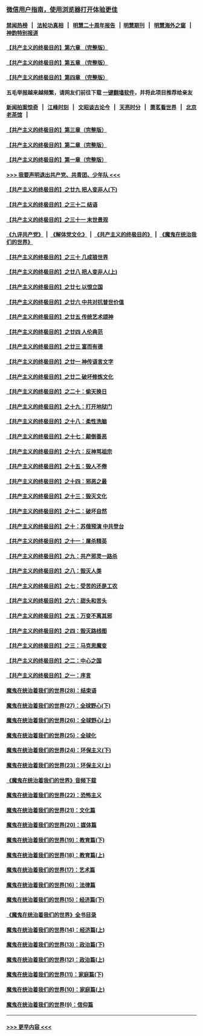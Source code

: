 ### [微信用户指南，使用浏览器打开体验更佳](https://github.com/gfw-breaker/banned-news1/blob/master/indexes/wechat-guide.md?t=0)
#### [禁闻热榜](热点新闻.md?t=0)  &nbsp;&nbsp;|&nbsp;&nbsp; [法轮功真相](https://github.com/gfw-breaker/truth/blob/master/README.md?t=0) &nbsp;&nbsp;|&nbsp;&nbsp; [明慧二十周年报告](https://github.com/gfw-breaker/mh-reports/blob/master/README.md?t=0) &nbsp;&nbsp;|&nbsp;&nbsp;[明慧期刊](https://github.com/gfw-breaker/mh-qikan) &nbsp;&nbsp;|&nbsp;&nbsp; [明慧海外之窗](https://github.com/gfw-breaker/mh-news/blob/master/README.md?t=0) &nbsp;&nbsp;|&nbsp;&nbsp; [神韵特别报道](https://github.com/gfw-breaker/mh-news/blob/master/shenyun.md?t=0)
#### [【共产主义的终极目的】第六章 （完整版）](../pages/nsc422/n11428913.md?t=02032311) 
#### [【共产主义的终极目的】第五章 （完整版）](../pages/nsc422/n11428912.md?t=02032311) 
#### [【共产主义的终极目的】第四章 （完整版）](../pages/nsc422/n11428907.md?t=02032311) 
#### 五毛举报越来越频繁，请网友们前往下载 [一键翻墙软件](https://github.com/gfw-breaker/ssr-accounts)，并将此项目推荐给亲友
#### [新闻拍案惊奇](https://github.com/gfw-breaker/banned-news1/blob/master/pages/link4.md) &nbsp;&nbsp;|&nbsp;&nbsp; [江峰时刻](https://github.com/gfw-breaker/banned-news1/blob/master/pages/link4.md) &nbsp;&nbsp;|&nbsp;&nbsp; [文昭谈古论今](https://github.com/gfw-breaker/banned-news1/blob/master/pages/link4.md) &nbsp;&nbsp;|&nbsp;&nbsp; [天亮时分](https://github.com/gfw-breaker/banned-news1/blob/master/pages/link4.md) &nbsp;&nbsp;|&nbsp;&nbsp; [萧茗看世界](https://github.com/gfw-breaker/banned-news1/blob/master/pages/link4.md) &nbsp;&nbsp;|&nbsp;&nbsp; [北京老茶馆](https://github.com/gfw-breaker/banned-news1/blob/master/pages/link4.md) &nbsp;&nbsp;|&nbsp;&nbsp; 
#### [【共产主义的终极目的】第三章（完整版）](../pages/nsc422/n11428848.md?t=02032311) 
#### [【共产主义的终极目的】第二章（完整版）](../pages/nsc422/n11428831.md?t=02032311) 
#### [【共产主义的终极目的】第一章（完整版）](../pages/nsc422/n11417651.md?t=02032311) 
#### [>>> 我要声明退出共产党、共青团、少年队 <<<](https://github.com/begood0513/goodnews/blob/master/quit/letter.md) 
#### [【共产主义的终极目的】之廿九 把人变非人(下)](../pages/nsc422/n11344140.md?t=02032311) 
#### [【共产主义的终极目的】之三十二 结语](../pages/nsc422/n11360535.md?t=02032311) 
#### [【共产主义的终极目的】之三十一 末世景观](../pages/nsc422/n11351129.md?t=02032311) 
#### [《九评共产党》](https://github.com/begood0513/9ping.md/blob/master/README.md) &nbsp;|&nbsp; [《解体党文化》](../../../../jtdwh.md/blob/master/README.md)  &nbsp;|&nbsp; [《共产主义的终极目的》](../../../../gczydzjmd.md/blob/master/README.md) &nbsp;|&nbsp; [《魔鬼在统治我们的世界》](../../../../mgztzwmdsj.md/blob/master/README.md) 
#### [【共产主义的终极目的】之三十 几成狼世界](../pages/nsc422/n11348280.md?t=02032311) 
#### [【共产主义的终极目的】之廿八 把人变非人(上)](../pages/nsc422/n11340492.md?t=02032311) 
#### [【共产主义的终极目的】之廿七 以恨立国](../pages/nsc422/n11336944.md?t=02032311) 
#### [【共产主义的终极目的】之廿六 中共对抗普世价值](../pages/nsc422/n11324785.md?t=02032311) 
#### [【共产主义的终极目的】之廿五 传统艺术颂神](../pages/nsc422/n11296396.md?t=02032311) 
#### [【共产主义的终极目的】之廿四 人伦典范](../pages/nsc422/n11296397.md?t=02032311) 
#### [【共产主义的终极目的】之廿三 富而有德](../pages/nsc422/n11283598.md?t=02032311) 
#### [【共产主义的终极目的】之廿一 神传语言文字](../pages/nsc422/n11263265.md?t=02032311) 
#### [【共产主义的终极目的】之廿二 破坏修炼文化](../pages/nsc422/n11245728.md?t=02032311) 
#### [【共产主义的终极目的】之二十：偷天换日](../pages/nsc422/n11238846.md?t=02032311) 
#### [【共产主义的终极目的】之十九：打开地狱门](../pages/nsc422/n11206376.md?t=02032311) 
#### [【共产主义的终极目的】之十八：柔性洗脑](../pages/nsc422/n11199994.md?t=02032311) 
#### [【共产主义的终极目的】之十七：颠倒善恶](../pages/nsc422/n11179782.md?t=02032311) 
#### [【共产主义的终极目的】之十六：反神骂祖宗](../pages/nsc422/n11166798.md?t=02032311) 
#### [【共产主义的终极目的】之十五：毁人不倦](../pages/nsc422/n11166792.md?t=02032311) 
#### [【共产主义的终极目的】之十四：邪恶之最](../pages/nsc422/n11150249.md?t=02032311) 
#### [【共产主义的终极目的】之十三：毁灭文化](../pages/nsc422/n11135227.md?t=02032311) 
#### [【共产主义的终极目的】之十二：破坏自然](../pages/nsc422/n11135214.md?t=02032311) 
#### [【共产主义的终极目的】之十：苏俄预演 中共登台](../pages/nsc422/n11118424.md?t=02032311) 
#### [【共产主义的终极目的】之十一：屠杀精英](../pages/nsc422/n11118442.md?t=02032311) 
#### [【共产主义的终极目的】之九：共产邪灵一路杀](../pages/nsc422/n11114139.md?t=02032311) 
#### [【共产主义的终极目的】之八：毁灭人类](../pages/nsc422/n11108503.md?t=02032311) 
#### [【共产主义的终极目的】之七：受苦的还是工农](../pages/nsc422/n11101809.md?t=02032311) 
#### [【共产主义的终极目的】之六：甜头和苦头](../pages/nsc422/n11096971.md?t=02032311) 
#### [【共产主义的终极目的】之五：万变不离其邪](../pages/nsc422/n11091285.md?t=02032311) 
#### [【共产主义的终极目的】之四：毁灭路线图](../pages/nsc422/n11086284.md?t=02032311) 
#### [【共产主义的终极目的】之三：马克思魔变](../pages/nsc422/n11061941.md?t=02032311) 
#### [【共产主义的终极目的】之二：中心之国](../pages/nsc422/n11047728.md?t=02032311) 
#### [【共产主义的终极目的】之一：序言](../pages/nsc422/n11086077.md?t=02032311) 
#### [魔鬼在统治着我们的世界(28)：结束语](../pages/nsc422/n10936246.md?t=02032311) 
#### [魔鬼在统治着我们的世界(27)：全球野心(下)](../pages/nsc422/n10928319.md?t=02032311) 
#### [魔鬼在统治着我们的世界(26)：全球野心(上)](../pages/nsc422/n10900318.md?t=02032311) 
#### [魔鬼在统治着我们的世界(25)：全球化](../pages/nsc422/n10788205.md?t=02032311) 
#### [魔鬼在统治着我们的世界(24)：环保主义(下)](../pages/nsc422/n10695307.md?t=02032311) 
#### [魔鬼在统治着我们的世界(23)：环保主义(上)](../pages/nsc422/n10688613.md?t=02032311) 
#### [《魔鬼在统治着我们的世界》音频下载](../pages/nsc422/n10635553.md?t=02032311) 
#### [魔鬼在统治着我们的世界(22)：恐怖主义](../pages/nsc422/n10614727.md?t=02032311) 
#### [魔鬼在统治着我们的世界(21)：文化篇](../pages/nsc422/n10597706.md?t=02032311) 
#### [魔鬼在统治着我们的世界(20)：媒体篇](../pages/nsc422/n10586579.md?t=02032311) 
#### [魔鬼在统治着我们的世界(19)：教育篇(下)](../pages/nsc422/n10564808.md?t=02032311) 
#### [魔鬼在统治着我们的世界(18)：教育篇(上)](../pages/nsc422/n10526970.md?t=02032311) 
#### [魔鬼在统治着我们的世界(17)：艺术篇](../pages/nsc422/n10499093.md?t=02032311) 
#### [魔鬼在统治着我们的世界(16)：法律篇](../pages/nsc422/n10485969.md?t=02032311) 
#### [魔鬼在统治着我们的世界(15)：经济篇(下)](../pages/nsc422/n10469975.md?t=02032311) 
#### [《魔鬼在统治着我们的世界》全书目录](../pages/nsc422/n10464261.md?t=02032311) 
#### [魔鬼在统治着我们的世界(14)：经济篇(上)](../pages/nsc422/n10457370.md?t=02032311) 
#### [魔鬼在统治着我们的世界(13)：政治篇(下)](../pages/nsc422/n10448270.md?t=02032311) 
#### [魔鬼在统治着我们的世界(12)：政治篇(上)](../pages/nsc422/n10444576.md?t=02032311) 
#### [魔鬼在统治着我们的世界(11)：家庭篇(下)](../pages/nsc422/n10440961.md?t=02032311) 
#### [魔鬼在统治着我们的世界(10)：家庭篇(上)](../pages/nsc422/n10435448.md?t=02032311) 
#### [魔鬼在统治着我们的世界(9)：信仰篇](../pages/nsc422/n10432159.md?t=02032311) 

----
#### [ >>> 更早内容 <<< ](../indexes/nsc422-earlier.md)
